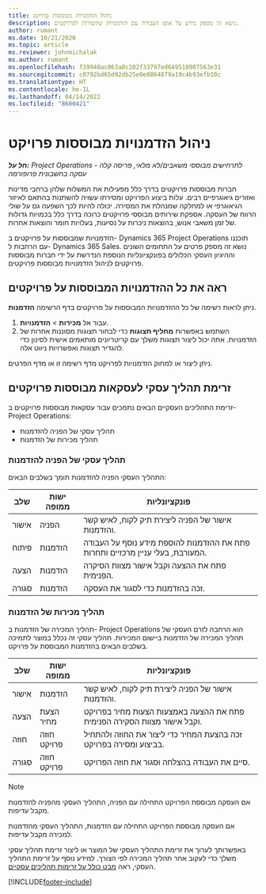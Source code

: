 ```yaml
---
title: ניהול הזדמנויות מבוססות פרויקט
description: נושא זה מספק מידע על אופן העבודה עם הזדמנויות שקשורות לפרויקטים.
author: rumant
ms.date: 10/21/2020
ms.topic: article
ms.reviewer: johnmichalak
ms.author: rumant
ms.openlocfilehash: f39940ac063a8c202f33797ed649518907563e31
ms.sourcegitcommit: c0792bd65d92db25e0e8864879a19c4b93efb10c
ms.translationtype: HT
ms.contentlocale: he-IL
ms.lasthandoff: 04/14/2022
ms.locfileid: "8600421"
---
```

# <a name="manage-project-based-opportunities"></a>ניהול הזדמנויות מבוססות פרויקט

_**חל על:** Project Operations לתרחישים מבוססי משאבים/לא מלאי, פריסה קלה - עסקה בחשבונית פרופורמה_

חברות מבוססות פרויקטים בדרך כלל מפעילות את המשלוח שלהן ברחבי מדינות ואזורים גיאוגרפיים רבים. עלות ביצוע הפרויקט ומסירתו עשויה להשתנות בהתאם לאיזור הגיאוגרפי או למחלקה שמנהלת את המסירה. יכולה להיות לכך השפעה גם על שולי הרווח של העסקה. אספקת שירותים מבוססי פרויקטים כרוכה בדרך כלל בכמויות גדולות של זמן משאבי אנוש, בהוצאות ניכרות על נסיעות, בעלויות חומר והוצאות אחרות.

הזדמנויות שמבוססות על פרויקטים ב- Dynamics 365 Project Operations תוכננו עם הרחבות ל- Dynamics 365 Sales. נושא זה מספק פרטים על התחומים השונים וההיגיון העסקי הכלולים בפונקציונליות הנוספת הנדרשת על ידי חברות מבוססות פרויקטים לניהול הזדמנויות מבוססות פרויקטים.

## <a name="view-all-project-based-opportunities"></a>ראה את כל ההזדמנויות המבוססות על פרויקטים

ניתן לראות רשימה של כל ההזדמנויות המבוססות על פרויקטים בדף הרשימה **הזדמנות**. 

1. עבור אל **מכירות** > **הזדמנויות**.
2. השתמש באפשרות **מחליף תצוגות** כדי לבחור תצוגות מסוננות אחרות של הזדמנויות. אתה יכול ליצור תצוגות משלך עם קריטריונים מותאמים אישית לסינון כדי להגדיר תצוגות ואפשרויות ניווט אלה.

ניתן ליצור או למחוק הזדמנויות לפרויקט מדף רשימה זו או מדף הפרטים.

## <a name="business-process-flow-for-project-based-deals"></a>זרימת תהליך עסקי לעסקאות מבוססות פרויקטים

זרימת התהליכים העסקיים הבאים נתמכים עבור עסקאות מבוססות פרויקטים ב-Project Operations:

- תהליך עסקי של הפניה להזדמנות
- תהליך מכירות של הזדמנות

### <a name="lead-to-opportunity-business-process"></a>תהליך עסקי של הפניה להזדמנות 
התהליך העסקי הפניה להזדמנות תומך בשלבים הבאים:

| שלב | ישות ממופה | פונקציונליות |
| --- | --- | --- |
| אישור | הפניה | אישור של הפניה ליצירת תיק לקוח, לאיש קשר והזדמנות. |
| פיתוח | הזדמנות | פתח את ההזדמנות להוספת מידע נוסף על העבודה המעורבת, בעלי עניין מרכזיים ותחרות. |
| הצעה | הזדמנות | פתח את ההצעה וקבל אישור מצוות הסיקרה הפנימית. |
| סגורה | הזדמנות | זכה בהזדמנות כדי לסגור את העסקה. |

### <a name="opportunity-sales-process"></a>תהליך מכירות של הזדמנות
תהליך המכירה של הזדמנות ב- Project Operations הוא הרחבה לזרם העסקי של תהליך המכירה של הזדמנות ביישום המכירות. תהליך עסקי זה נכלל במוצר לתמיכה בשלבים הבאים בהזדמנות המבוססת על פרויקט.

| שלב | ישות ממופה | פונקציונליות |
| --- | --- | --- |
| אישור | הזדמנות | אישור של הפניה ליצירת תיק לקוח, לאיש קשר והזדמנות. |
| הצעה | הצעת מחיר | פתח את ההצעה באמצעות הצעות מחיר בפרויקט וקבל אישור מצוות הסקירה הפנימית. |
| חוזה | חוזה פרויקט | זכה בהצעת המחיר כדי ליצור את החוזה ולהתחיל בביצוע ומסירה בפרויקט. |
| סגורה | חוזה פרויקט | סיים את העבודה בהצלחה וסגור את חוזה הפרויקט. |

> [!NOTE]
> אם העסקה מבוססת הפרויקט התחילה עם הפניה, התהליך העסקי מהפניה להזדמנות מקבל עדיפות.
>
> אם העסקה מבוססת הפרויקט התחילה עם הזדמנות, התהליך העסקי מהזדמנות למכירה מקבל עדיפות.

באפשרותך לערוך את זרימת התהליך העסקי של המוצר או ליצור זרימת תהליך עסקי משלך כדי לעקוב אחר תהליך המכירה לפי הצורך. למידע נוסף על זרימת התהליך העסקי, ראה [‏‫מבט כולל על זרימות תהליכים עסקיים‬](/dynamics365/customerengagement/on-premises/customize/business-process-flows-overview).


[!INCLUDE[footer-include](../includes/footer-banner.md)]